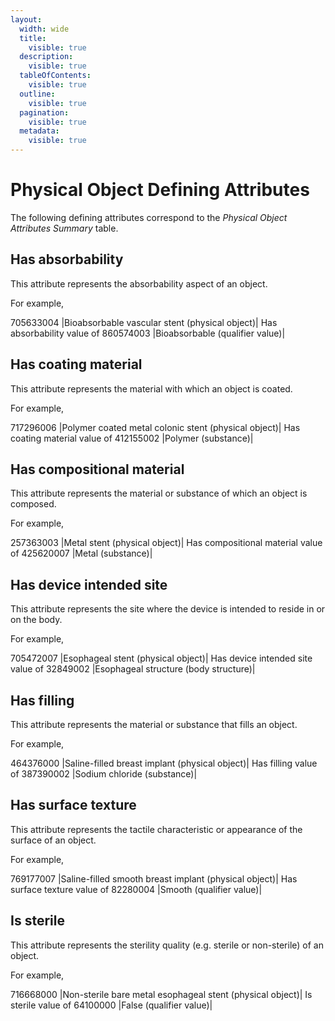 ```yaml
---
layout:
  width: wide
  title:
    visible: true
  description:
    visible: true
  tableOfContents:
    visible: true
  outline:
    visible: true
  pagination:
    visible: true
  metadata:
    visible: true
---
```


# Physical Object Defining Attributes

The following defining attributes correspond to the  _Physical Object Attributes Summary_ table. 

## Has absorbability

This attribute represents the absorbability aspect of an object.

For example,

705633004 |Bioabsorbable vascular stent (physical object)| Has absorbability value of 860574003 |Bioabsorbable (qualifier value)|

## Has coating material

This attribute represents the material with which an object is coated.

For example,

717296006 |Polymer coated metal colonic stent (physical object)| Has coating material value of 412155002 |Polymer (substance)|

## Has compositional material

This attribute represents the material or substance of which an object is composed.

For example,

257363003 |Metal stent (physical object)| Has compositional material value of 425620007 |Metal (substance)|

## Has device intended site

This attribute represents the site where the device is intended to reside in or on the body.

For example,

705472007 |Esophageal stent (physical object)| Has device intended site value of 32849002 |Esophageal structure (body structure)|

## Has filling

This attribute represents the material or substance that fills an object.

For example,

464376000 |Saline-filled breast implant (physical object)| Has filling value of 387390002 |Sodium chloride (substance)|

## Has surface texture

This attribute represents the tactile characteristic or appearance of the surface of an object.

For example,

769177007 |Saline-filled smooth breast implant (physical object)| Has surface texture value of 82280004 |Smooth (qualifier value)|

## Is sterile

This attribute represents the sterility quality (e.g. sterile or non-sterile) of an object.

For example,

716668000 |Non-sterile bare metal esophageal stent (physical object)| Is sterile value of 64100000 |False (qualifier value)|


